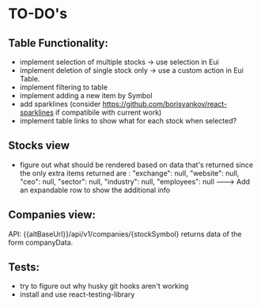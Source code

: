 # TO-DO's
## Table Functionality:
* implement selection of multiple stocks -> use selection in Eui
* implement deletion of single stock only -> use a custom action in Eui Table.
* implement filtering to table
* implement adding a new item by Symbol
* add sparklines (consider https://github.com/borisyankov/react-sparklines if compatibile with current work)
* implement table links to show what for each stock when selected?
## Stocks view
* figure out what should be rendered based on data that's returned since the only extra items returned are :
    "exchange": null,
    "website": null,
    "ceo": null,
    "sector": null,
    "industry": null,
    "employees": null
  ---> Add an expandable row to show the additional info
## Companies view:
API: {{altBaseUrl}}/api/v1/companies/{stockSymbol}
returns data of the form companyData.

## Tests:
* try to figure out why husky git hooks aren't working
* install and use react-testing-library
